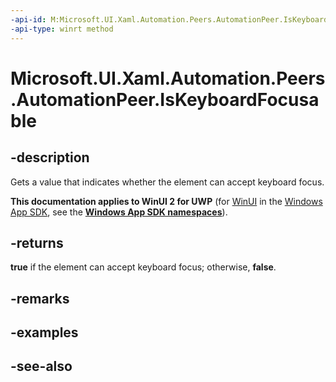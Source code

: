 ```yaml
---
-api-id: M:Microsoft.UI.Xaml.Automation.Peers.AutomationPeer.IsKeyboardFocusable
-api-type: winrt method
---
```


<!-- Method syntax
public bool IsKeyboardFocusable()
-->

# Microsoft.UI.Xaml.Automation.Peers.AutomationPeer.IsKeyboardFocusable

## -description
Gets a value that indicates whether the element can accept keyboard focus.

**This documentation applies to WinUI 2 for UWP** (for [WinUI](/windows/apps/winui/winui3/) in the [Windows App SDK](/windows/apps/windows-app-sdk/), see the **[Windows App SDK namespaces](/windows/windows-app-sdk/api/winrt/)**).

## -returns
**true** if the element can accept keyboard focus; otherwise, **false**.

## -remarks

## -examples

## -see-also
